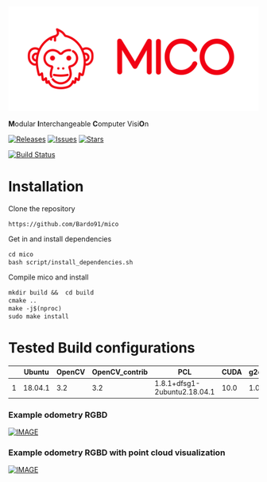 ![](https://github.com/Bardo91/mico/blob/master/doc/mico_banner.png)

**M**odular **I**nterchangeable **C**omputer Visi**O**n

[![Releases](https://img.shields.io/github/release/bardo91/mico.svg)](https://github.com/bardo91/mico/releases)  [![Issues](https://img.shields.io/github/issues/bardo91/mico.svg)](https://github.com/bardo91/mico/issues)  [![Stars](https://img.shields.io/github/stars/bardo91/mico.svg)](https://github.com/bardo91/mico/stars)

[![Build Status](https://travis-ci.com/Bardo91/mico.svg?branch=master)](https://travis-ci.org/Bardo91/mico)

# Installation

Clone the repository
```
https://github.com/Bardo91/mico
```

Get in and install dependencies
```
cd mico
bash script/install_dependencies.sh
```

Compile mico and install
```
mkdir build &&  cd build
cmake ..
make -j$(nproc)
sudo make install
```

# Tested Build configurations

|   | Ubuntu  | OpenCV | OpenCV_contrib | PCL                          | CUDA | g2o |   ROS    |
|---|---------|--------|----------------|------------------------------|------|-----|----------|
| 1 | 18.04.1 | 3.2    | 3.2            | 1.8.1+dfsg1-2ubuntu2.18.04.1 | 10.0 | 1.0 |  Melodic |



### Example odometry RGBD
[![IMAGE](http://i3.ytimg.com/vi/WctJBLkTNro/hqdefault.jpg)](https://youtu.be/WctJBLkTNro)

### Example odometry RGBD with point cloud visualization
[![IMAGE](http://i3.ytimg.com/vi/G-6rvcv5ks8/hqdefault.jpg)](https://youtu.be/G-6rvcv5ks8)
